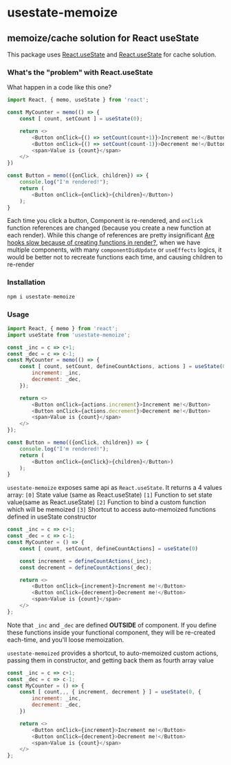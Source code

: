 # usestate-memoize

## memoize/cache solution for React useState

This package uses [React.useState](https://reactjs.org/docs/hooks-state.html) and [React.useState](https://github.com/medikoo/memoizee) for cache solution.

### What's the "problem" with React.useState
What happen in a code like this one?
```javascript
import React, { memo, useState } from 'react';

const MyCounter = memo(() => {
	const [ count, setCount ] = useState(0);

	return <>
		<Button onClick={() => setCount(count+1)}>Increment me!</Button>
		<Button onClick={() => setCount(count-1)}>Decrement me!</Button>
		<span>Value is {count}</span>
	</>
})

const Button = memo(({onClick, children}) => {
	console.log("I'm rendered!");
	return (
		<Button onClick={onClick}>{children}</Button>)
	);
}

```
Each time you click a button, Component is re-rendered, and `onClick` function references are changed (because you create a new function at each render).
While this change of references are pretty insignificant [Are hooks slow because of creating functions in render?](https://reactjs.org/docs/hooks-faq.html#are-hooks-slow-because-of-creating-functions-in-render), when we have multiple components, with many `componentDidUpdate` or `useEffects` logics, it would be better not to recreate functions each time, and causing children to re-render


### Installation

```javascript
npm i usestate-memoize
```

### Usage
```javascript
import React, { memo } from 'react';
import useState from 'usestate-memoize';

const _inc = c => c+1;
const _dec = c => c-1;
const MyCounter = memo(() => {
	const [ count, setCount, defineCountActions, actions ] = useState(0, {
		increment: _inc,
		decrement: _dec,
	});

	return <>
		<Button onClick={actions.increment}>Increment me!</Button>
		<Button onClick={actions.decrement}>Decrement me!</Button>
		<span>Value is {count}</span>
	</>
});

const Button = memo(({onClick, children}) => {
	console.log("I'm rendered!");
	return (
		<Button onClick={onClick}>{children}</Button>)
	);
}
```
`usestate-memoize` exposes same api as `React.useState`. It returns a 4 values array:
`[0]` State value (same as React.useState)
`[1]` Function to set state value(same as React.useState)
`[2]` Function to bind a custom function which will be memoized
`[3]` Shortcut to access auto-memoized functions defined in useState constructor

```javascript
const _inc = c => c+1;
const _dec = c => c-1;
const MyCounter = () => {
    const [ count, setCount, defineCountActions] = useState(0)

	const increment = defineCountActions(_inc);
	const decrement = defineCountActions(_dec);

    return <>
        <Button onClick={increment}>Increment me!</Button>
        <Button onClick={decrement}>Decrement me!</Button>
        <span>Value is {count}</span>
    </>
};
```

Note that `_inc` and `_dec` are defined **OUTSIDE** of component. If you define these functions inside your functional component, they will be re-created each-time, and you'll loose memoization.

`usestate-memoized` provides a shortcut, to auto-memoized custom actions, passing them in constructor, and getting back them as fourth array value

```javascript
const _inc = c => c+1;
const _dec = c => c-1;
const MyCounter = () => {
    const [ count,,, { increment, decrement } ] = useState(0, {
		increment: _inc,
		decrement: _dec,
	})

    return <>
        <Button onClick={increment}>Increment me!</Button>
        <Button onClick={decrement}>Decrement me!</Button>
        <span>Value is {count}</span>
    </>
};
